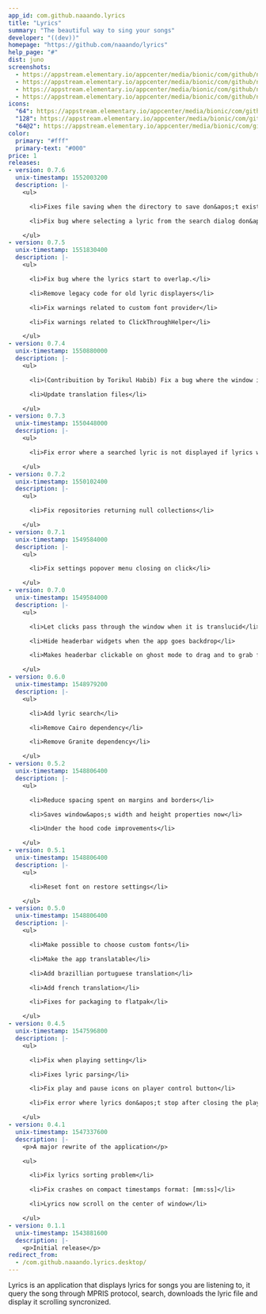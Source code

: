 ```yaml
---
app_id: com.github.naaando.lyrics
title: "Lyrics"
summary: "The beautiful way to sing your songs"
developer: "((dev))"
homepage: "https://github.com/naaando/lyrics"
help_page: "#"
dist: juno
screenshots:
  - https://appstream.elementary.io/appcenter/media/bionic/com/github/naaando.lyrics/51775EF2F0F4D1050EBDCDD3FA2A594F/screenshots/image-1_orig.png
  - https://appstream.elementary.io/appcenter/media/bionic/com/github/naaando.lyrics/51775EF2F0F4D1050EBDCDD3FA2A594F/screenshots/image-2_orig.png
  - https://appstream.elementary.io/appcenter/media/bionic/com/github/naaando.lyrics/51775EF2F0F4D1050EBDCDD3FA2A594F/screenshots/image-3_orig.png
  - https://appstream.elementary.io/appcenter/media/bionic/com/github/naaando.lyrics/51775EF2F0F4D1050EBDCDD3FA2A594F/screenshots/image-4_orig.png
icons:
  "64": https://appstream.elementary.io/appcenter/media/bionic/com/github/naaando.lyrics/51775EF2F0F4D1050EBDCDD3FA2A594F/icons/64x64/com.github.naaando.lyrics_com.github.naaando.lyrics.png
  "128": https://appstream.elementary.io/appcenter/media/bionic/com/github/naaando.lyrics/51775EF2F0F4D1050EBDCDD3FA2A594F/icons/128x128/com.github.naaando.lyrics_com.github.naaando.lyrics.png
  "64@2": https://appstream.elementary.io/appcenter/media/bionic/com/github/naaando.lyrics/51775EF2F0F4D1050EBDCDD3FA2A594F/icons/64x64@2/com.github.naaando.lyrics_com.github.naaando.lyrics.png
color:
  primary: "#fff"
  primary-text: "#000"
price: 1
releases:
- version: 0.7.6
  unix-timestamp: 1552003200
  description: |-
    <ul>

      <li>Fixes file saving when the directory to save don&apos;t exists</li>

      <li>Fix bug where selecting a lyric from the search dialog don&apos;t display it</li>

    </ul>
- version: 0.7.5
  unix-timestamp: 1551830400
  description: |-
    <ul>

      <li>Fix bug where the lyrics start to overlap.</li>

      <li>Remove legacy code for old lyric displayers</li>

      <li>Fix warnings related to custom font provider</li>

      <li>Fix warnings related to ClickThroughHelper</li>

    </ul>
- version: 0.7.4
  unix-timestamp: 1550880000
  description: |-
    <ul>

      <li>(Contribuition by Torikul Habib) Fix a bug where the window increases the minimum width on backdrop.</li>

      <li>Update translation files</li>

    </ul>
- version: 0.7.3
  unix-timestamp: 1550448000
  description: |-
    <ul>

      <li>Fix error where a searched lyric is not displayed if lyrics wasn&apos;t displaying already</li>

    </ul>
- version: 0.7.2
  unix-timestamp: 1550102400
  description: |-
    <ul>

      <li>Fix repositories returning null collections</li>

    </ul>
- version: 0.7.1
  unix-timestamp: 1549584000
  description: |-
    <ul>

      <li>Fix settings popover menu closing on click</li>

    </ul>
- version: 0.7.0
  unix-timestamp: 1549584000
  description: |-
    <ul>

      <li>Let clicks pass through the window when it is translucid</li>

      <li>Hide headerbar widgets when the app goes backdrop</li>

      <li>Makes headerbar clickable on ghost mode to drag and to grab focus</li>

    </ul>
- version: 0.6.0
  unix-timestamp: 1548979200
  description: |-
    <ul>

      <li>Add lyric search</li>

      <li>Remove Cairo dependency</li>

      <li>Remove Granite dependency</li>

    </ul>
- version: 0.5.2
  unix-timestamp: 1548806400
  description: |-
    <ul>

      <li>Reduce spacing spent on margins and borders</li>

      <li>Saves window&apos;s width and height properties now</li>

      <li>Under the hood code improvements</li>

    </ul>
- version: 0.5.1
  unix-timestamp: 1548806400
  description: |-
    <ul>

      <li>Reset font on restore settings</li>

    </ul>
- version: 0.5.0
  unix-timestamp: 1548806400
  description: |-
    <ul>

      <li>Make possible to choose custom fonts</li>

      <li>Make the app translatable</li>

      <li>Add brazillian portuguese translation</li>

      <li>Add french translation</li>

      <li>Fixes for packaging to flatpak</li>

    </ul>
- version: 0.4.5
  unix-timestamp: 1547596800
  description: |-
    <ul>

      <li>Fix when playing setting</li>

      <li>Fixes lyric parsing</li>

      <li>Fix play and pause icons on player control button</li>

      <li>Fix error where lyrics don&apos;t stop after closing the player</li>

    </ul>
- version: 0.4.1
  unix-timestamp: 1547337600
  description: |-
    <p>A major rewrite of the application</p>

    <ul>

      <li>Fix lyrics sorting problem</li>

      <li>Fix crashes on compact timestamps format: [mm:ss]</li>

      <li>Lyrics now scroll on the center of window</li>

    </ul>
- version: 0.1.1
  unix-timestamp: 1543881600
  description: |-
    <p>Initial release</p>
redirect_from:
  - /com.github.naaando.lyrics.desktop/
---
```


<p>Lyrics is an application that displays lyrics for songs you are listening
      to, it query the song through MPRIS protocol, search, downloads the lyric
      file and display it scrolling syncronized.</p>